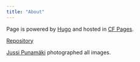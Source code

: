 ```yaml
---
title: "About"
---
```


Page is powered by [Hugo](https://gohugo.io/) and hosted in [CF Pages](https://pages.cloudflare.com/).

[Repository](https://github.com/sampozki/tupsulafi-site)

[Jussi Punamäki](https://punajussi.galleria.fi/kuvat/) photographed all images.
